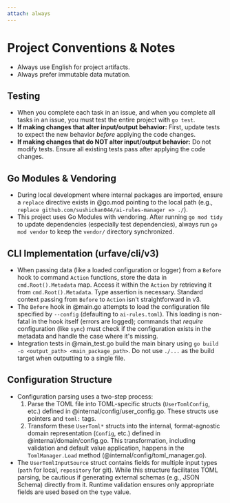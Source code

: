 ```yaml
---
attach: always
---
```


# Project Conventions & Notes

- Always use English for project artifacts.
- Always prefer immutable data mutation.

## Testing

- When you complete each task in an issue, and when you complete all tasks in an issue, you must test the entire project with `go test`.
- **If making changes that alter input/output behavior:** First, update tests to expect the new behavior *before* applying the code changes.
- **If making changes that do NOT alter input/output behavior:** Do not modify tests. Ensure all existing tests pass after applying the code changes.

## Go Modules & Vendoring

- During local development where internal packages are imported, ensure a `replace` directive exists in @go.mod pointing to the local path (e.g., `replace github.com/sushichan044/ai-rules-manager => ./`).
- This project uses Go Modules with vendoring. After running `go mod tidy` to update dependencies (especially test dependencies), always run `go mod vendor` to keep the `vendor/` directory synchronized.

## CLI Implementation (urfave/cli/v3)

- When passing data (like a loaded configuration or logger) from a `Before` hook to command `Action` functions, store the data in `cmd.Root().Metadata` map. Access it within the `Action` by retrieving it from `cmd.Root().Metadata`. Type assertion is necessary. Standard context passing from `Before` to `Action` isn't straightforward in v3.
- The `Before` hook in @main.go attempts to load the configuration file specified by `--config` (defaulting to `ai-rules.toml`). This loading is non-fatal in the hook itself (errors are logged); commands that *require* configuration (like `sync`) must check if the configuration exists in the metadata and handle the case where it's missing.
- Integration tests in @main_test.go build the main binary using `go build -o <output_path> <main_package_path>`. Do not use `./...` as the build target when outputting to a single file.

## Configuration Structure

- Configuration parsing uses a two-step process:
    1. Parse the TOML file into TOML-specific structs (`UserTomlConfig`, etc.) defined in @internal/config/user_config.go. These structs use pointers and `toml:` tags.
    2. Transform these `UserToml*` structs into the internal, format-agnostic domain representation (`Config`, etc.) defined in @internal/domain/config.go. This transformation, including validation and default value application, happens in the `TomlManager.Load` method (@internal/config/toml_manager.go).
- The `UserTomlInputSource` struct contains fields for multiple input types (`path` for local, `repository` for git). While this structure facilitates TOML parsing, be cautious if generating external schemas (e.g., JSON Schema) directly from it. Runtime validation ensures only appropriate fields are used based on the `type` value.
